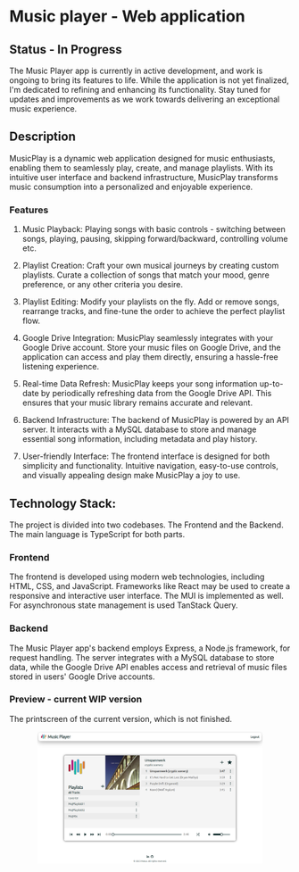 # Music player - Web application

## Status - In Progress
The Music Player app is currently in active development, and work is ongoing to bring its features to life. While the application is not yet finalized, I'm dedicated to refining and enhancing its functionality. Stay tuned for updates and improvements as we work towards delivering an exceptional music experience.

## Description

MusicPlay is a dynamic web application designed for music enthusiasts, enabling them to seamlessly play, create, and manage playlists. With its intuitive user interface and backend infrastructure, MusicPlay transforms music consumption into a personalized and enjoyable experience.

### Features
1. Music Playback: Playing songs with basic controls - switching between songs, playing, pausing, skipping forward/backward, controlling volume etc.

2. Playlist Creation: Craft your own musical journeys by creating custom playlists. Curate a collection of songs that match your mood, genre preference, or any other criteria you desire.

3. Playlist Editing: Modify your playlists on the fly. Add or remove songs, rearrange tracks, and fine-tune the order to achieve the perfect playlist flow.

4. Google Drive Integration: MusicPlay seamlessly integrates with your Google Drive account. Store your music files on Google Drive, and the application can access and play them directly, ensuring a hassle-free listening experience.

5. Real-time Data Refresh: MusicPlay keeps your song information up-to-date by periodically refreshing data from the Google Drive API. This ensures that your music library remains accurate and relevant.

6. Backend Infrastructure: The backend of MusicPlay is powered by an API server. It interacts with a MySQL database to store and manage essential song information, including metadata and play history.

7. User-friendly Interface: The frontend interface is designed for both simplicity and functionality. Intuitive navigation, easy-to-use controls, and visually appealing design make MusicPlay a joy to use.

## Technology Stack:
The project is divided into two codebases. The Frontend and the Backend. The main language is TypeScript for both parts.

### Frontend
The frontend is developed using modern web technologies, including HTML, CSS, and JavaScript. Frameworks like React may be used to create a responsive and interactive user interface. The MUI is implemented as well. For asynchronous state management is used TanStack Query.

### Backend
The Music Player app's backend employs Express, a Node.js framework, for request handling. The server integrates with a MySQL database to store data, while the Google Drive API enables access and retrieval of music files stored in users' Google Drive accounts.

### Preview - current WIP version
The printscreen of the current version, which is not finished.
<div align="center">
<img src="docs/homepage.png" width="80%" height="80%" align="center" alt="Printscreen homepage of the application.">
</div>
